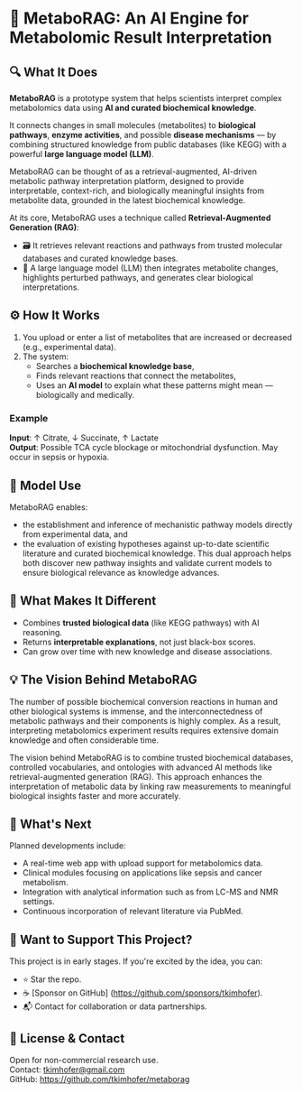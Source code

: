 # 🧬 MetaboRAG: An AI Engine for Metabolomic Result Interpretation

## 🔍 What It Does
**MetaboRAG** is a prototype system that helps scientists interpret complex metabolomics data using **AI and curated biochemical knowledge**.

It connects changes in small molecules (metabolites) to **biological pathways**, **enzyme activities**, and possible **disease mechanisms** — by combining structured knowledge from public databases (like KEGG) with a powerful **large language model (LLM)**.

MetaboRAG can be thought of as a retrieval-augmented, AI-driven metabolic pathway interpretation platform, designed to provide interpretable, context-rich, and biologically meaningful insights from metabolite data, grounded in the latest biochemical knowledge.

At its core, MetaboRAG uses a technique called **Retrieval-Augmented Generation (RAG)**:
- 🗃️ It retrieves relevant reactions and pathways from trusted molecular databases and curated knowledge bases.
- 🧠 A large language model (LLM) then integrates metabolite changes, highlights perturbed pathways, and generates clear biological interpretations.


## ⚙️ How It Works
1. You upload or enter a list of metabolites that are increased or decreased (e.g., experimental data).
2. The system:
   - Searches a **biochemical knowledge base**,
   - Finds relevant reactions that connect the metabolites,
   - Uses an **AI model** to explain what these patterns might mean — biologically and medically.

### Example
**Input**: ↑ Citrate, ↓ Succinate, ↑ Lactate  
**Output**: Possible TCA cycle blockage or mitochondrial dysfunction. May occur in sepsis or hypoxia.

## 🔬 Model Use 
MetaboRAG enables:
- the establishment and inference of mechanistic pathway models directly from experimental data, and
- the evaluation of existing hypotheses against up-to-date scientific literature and curated biochemical knowledge.
This dual approach helps both discover new pathway insights and validate current models to ensure biological relevance as knowledge advances.

## 🧪 What Makes It Different
- Combines **trusted biological data** (like KEGG pathways) with AI reasoning.
- Returns **interpretable explanations**, not just black-box scores.
- Can grow over time with new knowledge and disease associations.

## 💡 The Vision Behind MetaboRAG
The number of possible biochemical conversion reactions in human and other biological systems is immense, and the interconnectedness of metabolic pathways and their components is highly complex. As a result, interpreting metabolomics experiment results requires extensive domain knowledge and often considerable time.

The vision behind MetaboRAG is to combine trusted biochemical databases, controlled vocabularies, and ontologies with advanced AI methods like retrieval-augmented generation (RAG). This approach enhances the interpretation of metabolic data by linking raw measurements to meaningful biological insights faster and more accurately.

## 🚀 What's Next
Planned developments include:
- A real-time web app with upload support for metabolomics data.
- Clinical modules focusing on applications like sepsis and cancer metabolism.
- Integration with analytical information such as from LC-MS and NMR settings.
- Continuous incorporation of relevant literature via PubMed.


## 🙌 Want to Support This Project?
This project is in early stages. If you're excited by the idea, you can:
- ⭐ Star the repo.
- ☕ [Sponsor on GitHub] (https://github.com/sponsors/tkimhofer).
- 📬 Contact for collaboration or data partnerships.

## 📄 License & Contact
Open for non-commercial research use.  
Contact: tkimhofer@gmail.com  
GitHub: https://github.com/tkimhofer/metaborag
